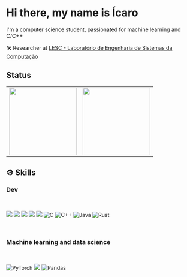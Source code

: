 # Hi there, my name is Ícaro
  I'm a computer science student, passionated for machine learning and C/C++
  
  🛠 Researcher at [LESC - Laboratório de Engenharia de Sistemas da Computação](https://github.com/lesc-ufv) 

## Status
<table width="100%">
<tr>
   <td>
      <img height="180em" src="https://github-readme-stats.vercel.app/api?username=IcaroM-CdC&show_icons=true&hide_border=true&theme=tokyonight&bg_color=00000000" />
   </td>
   <td>
      <img height="180em" src="https://github-readme-stats.vercel.app/api/top-langs/?username=IcaroM-CdC&hide=css,html,Makefile&show_icons=true&hide_border=true&layout=compact&langs_count=8&theme=tokyonight&bg_color=00000000"/>
   </td>
</tr>
<table>

## ⚙️ Skills

### Dev 

<br>
<p>
  <img src="https://img.shields.io/badge/TypeScript-007ACC?style=for-the-badge&logo=typescript&logoColor=white"/>
  <img src="https://img.shields.io/badge/javascript%20-%23323330.svg?&style=for-the-badge&logo=javascript&logoColor=%23F7DF1E"/>
  <img src="https://img.shields.io/badge/node.js%20-%2343853D.svg?&style=for-the-badge&logo=node.js&logoColor=white"/>
  <img src="https://img.shields.io/badge/react%20-%2320232a.svg?&style=for-the-badge&logo=react&logoColor=%2361DAFB"/>
  <img src="https://img.shields.io/badge/MySQL-00000F?style=for-the-badge&logo=mysql&logoColor=white"/>
  <img alt="C" src="https://img.shields.io/badge/c-%2300599C.svg?&style=for-the-badge&logo=c&logoColor=white"/>
  <img alt="C++" src="https://img.shields.io/badge/c++-%2300599C.svg?&style=for-the-badge&logo=c%2B%2B&ogoColor=white"/>
  <img alt="Java" src="https://img.shields.io/badge/java-%23ED8B00.svg?&style=for-the-badge&logo=java&logoColor=white"/>
  <img alt="Rust" src="https://img.shields.io/badge/rust-%23000000.svg?&style=for-the-badge&logo=rust&logoColor=white"/>
</p>
<br>

### Machine learning and data science


<br>
<p>
  <img alt="PyTorch" src="https://img.shields.io/badge/PyTorch-%23EE4C2C.svg?&style=for-the-badge&logo=PyTorch&logoColor=white" />
  <img src="https://img.shields.io/badge/numpy-%23013243.svg?&style=for-the-badge&logo=numpy&logoColor=white" />
  <img alt="Pandas" src="https://img.shields.io/badge/pandas-%23150458.svg?&style=for-the-badge&logo=pandas&logoColor=white" />
</p>
<br>
